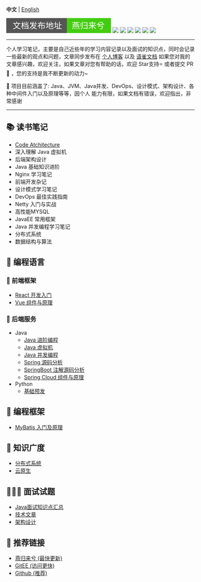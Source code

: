
**中文** | [English](./README.en.md)

![](./img/svg/readme.svg)
![](https://img.shields.io/badge/-Docker-2496ED?style=flat-square&logo=docker&logoColor=white)
![](https://img.shields.io/badge/-Spring-6DB33F?style=flat-square&logo=spring&logoColor=white)
![](https://img.shields.io/badge/-NodeJs-339933?style=flat-square&logo=nodedotjs&logoColor=white)
![](https://img.shields.io/badge/-HTML5-E34F26?style=flat-square&logo=html5&logoColor=white)
![](https://img.shields.io/badge/-Github-181717?style=flat-square&logo=github&logoColor=white)
![](https://img.shields.io/badge/-GitEE-C71D23?style=flat-square&logo=gitee&logoColor=white)

---
个人学习笔记，主要是自己近些年的学习内容记录以及面试的知识点，同时会记录一些最新的观点和问题，文章同步发布在 [个人博客](https://www.zhoutao123.com/doc)
以及 [语雀文档](https://www.yuque.com/zhoutao123) 如果您对我的文章感兴趣，欢迎关注，如果文章对您有帮助的话，欢迎 Star支持⭐️ 或者提交 PR 🔀 ，您的支持是我不断更新的动力~



:tada: 项目目前涵盖了: Java、JVM、Java并发、DevOps、设计模式、架构设计、各种中间件入门以及原理等等，因个人 能力有限，如果文档有错误，欢迎指出，非常感谢

---
## 📚 读书笔记
+ [Code Atchitecture](./bookes/clean_architecture/README.md)
+ 深入理解 Java 虚拟机
+ 后端架构设计
+ Java 基础知识进阶
+ Nginx 学习笔记
+ 前端开发杂记
+ 设计模式学习笔记
+ DevOps 最佳实践指南
+ Netty 入门与实战
+ 高性能MYSQL
+ JavaEE 常用框架
+ Java 并发编程学习笔记
+ 分布式系统
+ 数据结构与算法

## 📖 编程语言
### 🌈 前端框架
+ [React 开发入门](./react/README.md)
+ [Vue 组件与原理](./vue/README.md)

### 🌲 后端服务
+ Java
    + [Java 进阶编程](./java/java-se)
    + [Java 虚拟机](./java/jvm/README.md)
    + [Java 并发编程](./java/concurrent/README.md)
    + [Spring 源码分析](./java/spring/README.md)
    + [SpringBoot 注解源码分析](./java/spring_boot/README.md)
    + [Spring Cloud 组件与原理](./java/spring_cloud/README.md)
+ Python
    + [基础预发](./python/README.md)

## 🔨 编程框架
+ [MyBatis 入门及原理](./java/mybatis/README.md)


## 📱 知识广度
+ [分布式系统](./java/distributed/README.md)
+ [云原生](./cloud_native/README.md)

  

## 🧑🏻‍💼 面试试题
+ [Java面试知识点汇总](./interview/README.md)
+ [技术文章](./article/README.md)
+ [架构设计](./architecture/README.md)


## 🔗 推荐链接
+ [燕归来兮 (最快更新)](https://www.zhoutao123.com)
+ [GitEE   (访问更快)](https://gitee.com/taoes_admin/JavaNoted)
+ [Github  (推荐)](https://github.com/taoes/JavaNoted)


